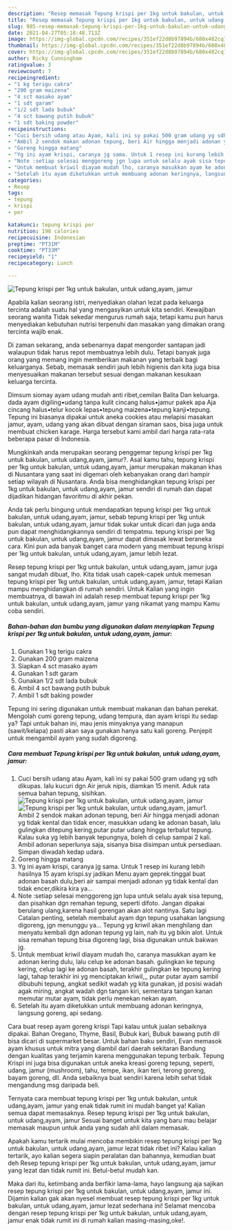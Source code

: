 ```yaml
---
description: "Resep memasak Tepung krispi per 1kg untuk bakulan, untuk udang,ayam, jamur yang enak dan Mudah Dibuat"
title: "Resep memasak Tepung krispi per 1kg untuk bakulan, untuk udang,ayam, jamur yang enak dan Mudah Dibuat"
slug: 985-resep-memasak-tepung-krispi-per-1kg-untuk-bakulan-untuk-udang-ayam-jamur-yang-enak-dan-mudah-dibuat
date: 2021-04-27T05:18:48.713Z
image: https://img-global.cpcdn.com/recipes/351ef22d8b97894b/680x482cq70/tepung-krispi-per-1kg-untuk-bakulan-untuk-udangayam-jamur-foto-resep-utama.jpg
thumbnail: https://img-global.cpcdn.com/recipes/351ef22d8b97894b/680x482cq70/tepung-krispi-per-1kg-untuk-bakulan-untuk-udangayam-jamur-foto-resep-utama.jpg
cover: https://img-global.cpcdn.com/recipes/351ef22d8b97894b/680x482cq70/tepung-krispi-per-1kg-untuk-bakulan-untuk-udangayam-jamur-foto-resep-utama.jpg
author: Ricky Cunningham
ratingvalue: 3
reviewcount: 7
recipeingredient:
- "1 kg terigu cakra"
- "200 gram maizena"
- "4 sct masako ayam"
- "1 sdt garam"
- "1/2 sdt lada bubuk"
- "4 sct bawang putih bubuk"
- "1 sdt baking powder"
recipeinstructions:
- "Cuci bersih udang atau Ayam, kali ini sy pakai 500 gram udang yg sdh dikupas. lalu kucuri dgn Air jeruk nipis, diamkan 15 menit. Aduk rata semua bahan tepung, sisihkan."
- "Ambil 2 sendok makan adonan tepung, beri Air hingga menjadi adonan yg tidak kental dan tidak encer, masukkan udang ke adonan basah, lalu gulingkan ditepung kering,putar putar udang hingga terbalut tepung. Kalau suka yg lebih banyak tepungnya, boleh di celup sampai 2 kali. Ambil adonan seperlunya saja, sisanya bisa disimpan untuk persediaan. Simpan diwadah kedap udara."
- "Goreng hingga matang"
- "Yg ini ayam krispi, caranya jg sama. Untuk 1 resep ini kurang lebih hasilnya 15 ayam krispi.sy jadikan Menu ayam geprek.tinggal buat adonan basah dulu,beri air sampai menjadi adonan yg tidak kental dan tidak encer,dikira kira ya..."
- "Note :setiap selesai menggoreng jgn lupa untuk selalu ayak sisa tepung, dan pisahkan dgn remahan tepung, seperti difoto. Jangan dipakai berulang ulang,karena hasil gorengan akan alot nantinya. Satu lagi Catalan penting, setelah membalut ayam dgn tepung usahakan langsung digoreng, jgn menunggu ya... Tepung yg kriwil akan menghilang dan menyatu kembali dgn adonan tepung yg lain, nah itu yg bikin alot. Untuk sisa remahan tepung bisa digoreng lagi, bisa digunakan untuk bakwan jg."
- "Untuk membuat kriwil diayam mudah lho, caranya masukkan ayam ke adonan kering dulu, lalu celup ke adonan basah. gulingkan ke tepung kering, celup lagi ke adonan basah, terakhir gulingkan ke tepung kering lagi, tahap terakhir ini yg menciptakan kriwil,,, putar putar ayam sambil dibubuhi tepung, angkat sedikit wadah yg kita gunakan, jd posisi wadah agak miring, angkat wadah dgn tangan kiri, sementara tangan kanan memutar mutar ayam, tidak perlu menekan nekan ayam."
- "Setelah itu ayam diketukkan untuk membuang adonan keringnya, langsung goreng, api sedang."
categories:
- Resep
tags:
- tepung
- krispi
- per

katakunci: tepung krispi per 
nutrition: 198 calories
recipecuisine: Indonesian
preptime: "PT31M"
cooktime: "PT33M"
recipeyield: "1"
recipecategory: Lunch

---
```



![Tepung krispi per 1kg untuk bakulan, untuk udang,ayam, jamur](https://img-global.cpcdn.com/recipes/351ef22d8b97894b/680x482cq70/tepung-krispi-per-1kg-untuk-bakulan-untuk-udangayam-jamur-foto-resep-utama.jpg)

Apabila kalian seorang istri, menyediakan olahan lezat pada keluarga tercinta adalah suatu hal yang mengasyikan untuk kita sendiri. Kewajiban seorang  wanita Tidak sekedar mengurus rumah saja, tetapi kamu pun harus menyediakan kebutuhan nutrisi terpenuhi dan masakan yang dimakan orang tercinta wajib enak.

Di zaman  sekarang, anda sebenarnya dapat mengorder santapan jadi walaupun tidak harus repot membuatnya lebih dulu. Tetapi banyak juga orang yang memang ingin memberikan makanan yang terbaik bagi keluarganya. Sebab, memasak sendiri jauh lebih higienis dan kita juga bisa menyesuaikan makanan tersebut sesuai dengan makanan kesukaan keluarga tercinta. 

Dimsum siomay ayam udang mudah anti ribet,cemilan Balita Dan keluarga. dada ayam digiling•udang tanpa kulit cincang halus•jamur pakek apa Aja cincang halus•telur kocok lepas•tepung maizena•tepung kanji•tepung. Tepung ini biasanya dipakai untuk aneka cookies atau melapisi masakan jamur, ayam, udang yang akan dibuat dengan siraman saos, bisa juga untuk membuat chicken karage. Harga tersebut kami ambil dari harga rata-rata beberapa pasar di Indonesia.

Mungkinkah anda merupakan seorang penggemar tepung krispi per 1kg untuk bakulan, untuk udang,ayam, jamur?. Asal kamu tahu, tepung krispi per 1kg untuk bakulan, untuk udang,ayam, jamur merupakan makanan khas di Nusantara yang saat ini digemari oleh kebanyakan orang dari hampir setiap wilayah di Nusantara. Anda bisa menghidangkan tepung krispi per 1kg untuk bakulan, untuk udang,ayam, jamur sendiri di rumah dan dapat dijadikan hidangan favoritmu di akhir pekan.

Anda tak perlu bingung untuk mendapatkan tepung krispi per 1kg untuk bakulan, untuk udang,ayam, jamur, sebab tepung krispi per 1kg untuk bakulan, untuk udang,ayam, jamur tidak sukar untuk dicari dan juga anda pun dapat menghidangkannya sendiri di tempatmu. tepung krispi per 1kg untuk bakulan, untuk udang,ayam, jamur dapat dimasak lewat beraneka cara. Kini pun ada banyak banget cara modern yang membuat tepung krispi per 1kg untuk bakulan, untuk udang,ayam, jamur lebih lezat.

Resep tepung krispi per 1kg untuk bakulan, untuk udang,ayam, jamur juga sangat mudah dibuat, lho. Kita tidak usah capek-capek untuk memesan tepung krispi per 1kg untuk bakulan, untuk udang,ayam, jamur, tetapi Kalian mampu menghidangkan di rumah sendiri. Untuk Kalian yang ingin membuatnya, di bawah ini adalah resep membuat tepung krispi per 1kg untuk bakulan, untuk udang,ayam, jamur yang nikamat yang mampu Kamu coba sendiri.

<!--inarticleads1-->

##### Bahan-bahan dan bumbu yang digunakan dalam menyiapkan Tepung krispi per 1kg untuk bakulan, untuk udang,ayam, jamur:

1. Gunakan 1 kg terigu cakra
1. Gunakan 200 gram maizena
1. Siapkan 4 sct masako ayam
1. Gunakan 1 sdt garam
1. Gunakan 1/2 sdt lada bubuk
1. Ambil 4 sct bawang putih bubuk
1. Ambil 1 sdt baking powder


Tepung ini sering digunakan untuk membuat makanan dan bahan perekat. Mengolah cumi goreng tepung, udang tempura, dan ayam krispi itu sedap ya? Tapi untuk bahan ini, mau jenis minyaknya yang manapun (sawit/kelapa) pasti akan saya gunakan hanya satu kali goreng. Penjepit untuk mengambil ayam yang sudah digoreng. 

<!--inarticleads2-->

##### Cara membuat Tepung krispi per 1kg untuk bakulan, untuk udang,ayam, jamur:

1. Cuci bersih udang atau Ayam, kali ini sy pakai 500 gram udang yg sdh dikupas. lalu kucuri dgn Air jeruk nipis, diamkan 15 menit. Aduk rata semua bahan tepung, sisihkan.
<img src="https://img-global.cpcdn.com/steps/e8ae13c966354d68/160x128cq70/tepung-krispi-per-1kg-untuk-bakulan-untuk-udangayam-jamur-langkah-memasak-1-foto.jpg" alt="Tepung krispi per 1kg untuk bakulan, untuk udang,ayam, jamur"><img src="https://img-global.cpcdn.com/steps/278261d19d80cf8b/160x128cq70/tepung-krispi-per-1kg-untuk-bakulan-untuk-udangayam-jamur-langkah-memasak-1-foto.jpg" alt="Tepung krispi per 1kg untuk bakulan, untuk udang,ayam, jamur">1. Ambil 2 sendok makan adonan tepung, beri Air hingga menjadi adonan yg tidak kental dan tidak encer, masukkan udang ke adonan basah, lalu gulingkan ditepung kering,putar putar udang hingga terbalut tepung. Kalau suka yg lebih banyak tepungnya, boleh di celup sampai 2 kali. Ambil adonan seperlunya saja, sisanya bisa disimpan untuk persediaan. Simpan diwadah kedap udara.
1. Goreng hingga matang
1. Yg ini ayam krispi, caranya jg sama. Untuk 1 resep ini kurang lebih hasilnya 15 ayam krispi.sy jadikan Menu ayam geprek.tinggal buat adonan basah dulu,beri air sampai menjadi adonan yg tidak kental dan tidak encer,dikira kira ya...
1. Note :setiap selesai menggoreng jgn lupa untuk selalu ayak sisa tepung, dan pisahkan dgn remahan tepung, seperti difoto. Jangan dipakai berulang ulang,karena hasil gorengan akan alot nantinya. Satu lagi Catalan penting, setelah membalut ayam dgn tepung usahakan langsung digoreng, jgn menunggu ya... Tepung yg kriwil akan menghilang dan menyatu kembali dgn adonan tepung yg lain, nah itu yg bikin alot. Untuk sisa remahan tepung bisa digoreng lagi, bisa digunakan untuk bakwan jg.
1. Untuk membuat kriwil diayam mudah lho, caranya masukkan ayam ke adonan kering dulu, lalu celup ke adonan basah. gulingkan ke tepung kering, celup lagi ke adonan basah, terakhir gulingkan ke tepung kering lagi, tahap terakhir ini yg menciptakan kriwil,,, putar putar ayam sambil dibubuhi tepung, angkat sedikit wadah yg kita gunakan, jd posisi wadah agak miring, angkat wadah dgn tangan kiri, sementara tangan kanan memutar mutar ayam, tidak perlu menekan nekan ayam.
1. Setelah itu ayam diketukkan untuk membuang adonan keringnya, langsung goreng, api sedang.


Cara buat resep ayam goreng krispi Tapi kalau untuk jualan sebaiknya dipakai. Bahan Oregano, Thyme, Basil, Bubuk kari, Bubuk bawang putih dll bisa dicari di supermarket besar. Untuk bahan baku sendiri, Evan memasok ayam khusus untuk mitra yang diambil dari daerah sekitaran Bandung dengan kualitas yang terjamin karena menggunakan tepung terbaik. Tepung Krispi ini juga bisa digunakan untuk aneka kreasi goreng tepung, seperti, udang, jamur (mushroom), tahu, tempe, ikan, ikan teri, terong goreng, bayam goreng, dll. Anda sebaiknya buat sendiri karena lebih sehat tidak mengandung msg daripada beli. 

Ternyata cara membuat tepung krispi per 1kg untuk bakulan, untuk udang,ayam, jamur yang enak tidak rumit ini mudah banget ya! Kalian semua dapat memasaknya. Resep tepung krispi per 1kg untuk bakulan, untuk udang,ayam, jamur Sesuai banget untuk kita yang baru mau belajar memasak maupun untuk anda yang sudah ahli dalam memasak.

Apakah kamu tertarik mulai mencoba membikin resep tepung krispi per 1kg untuk bakulan, untuk udang,ayam, jamur lezat tidak ribet ini? Kalau kalian tertarik, ayo kalian segera siapin peralatan dan bahannya, kemudian buat deh Resep tepung krispi per 1kg untuk bakulan, untuk udang,ayam, jamur yang lezat dan tidak rumit ini. Betul-betul mudah kan. 

Maka dari itu, ketimbang anda berfikir lama-lama, hayo langsung aja sajikan resep tepung krispi per 1kg untuk bakulan, untuk udang,ayam, jamur ini. Dijamin kalian gak akan nyesel membuat resep tepung krispi per 1kg untuk bakulan, untuk udang,ayam, jamur lezat sederhana ini! Selamat mencoba dengan resep tepung krispi per 1kg untuk bakulan, untuk udang,ayam, jamur enak tidak rumit ini di rumah kalian masing-masing,oke!.

